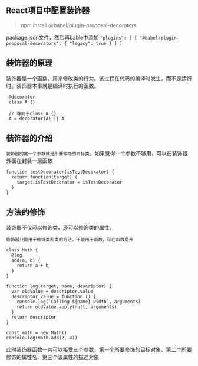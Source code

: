 ## React项目中配置装饰器
> npm install @babel/plugin-proposal-decorators

 package.json文件，然后再bable中添加 
 `"plugins": [ [ "@babel/plugin-proposal-decorators", { "legacy": true } ] ]`

 ## 装饰器的原理
 装饰器是一个函数，用来修改类的行为。该过程在代码的编译时发生，而不是运行时。装饰器本事就是编译时执行的函数。
```
 @decorator
 class A {}

 // 等同于class A {}
 A = decorator(A) || A
```

## 装饰器的介绍
`装饰器的第一个参数就是所要修饰的目标类`。如果觉得一个参数不够用，可以在装饰器外面在封装一层函数
```
function testDecorator(isTestDecorator) {
  return function(target) {
    target.isTestDecorator = isTestDecorator
  }
}
```

## 方法的修饰
装饰器不仅可以修饰类，还可以修饰类的属性。

`修饰器只能用于修饰类和类的方法，不能用于函数，存在函数提升`

```
class Math {
  @log
  add(a, b) {
    return a + b
  }
}

function log(target, name, descriptor) {
  var oldValue = descriptor.value
  descriptor.value = function () {
    console.log(`Calling ${name} width`, arguments)
    return oldValue.apply(null, arguments)
  }
  return descriptor
}

const math = new Math()
console.log(math.add(2, 4))

```
此时装饰器函数一共可以接受三个参数，第一个所要修饰的目标对象、第二个所要修饰的属性名、第三个该属性的描述对象